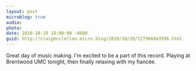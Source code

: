 ```yaml
---
layout: post
microblog: true
audio: 
photo: 
date: 2010-10-19 18:00:00 -0600
guid: http://craigmcclellan.micro.blog/2010/10/20/t27966843596.html
---
```

Great day of music making. I'm excited to be a part of this record. Playing at Brentwood UMC tonight, then finally relaxing with my fiancée.
